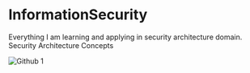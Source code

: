 # InformationSecurity
Everything I am learning and applying in security architecture domain. Security Architecture Concepts 

![Github 1](https://github.com/user-attachments/assets/9fb72608-27ed-4756-9cf7-d34196e579a7)
